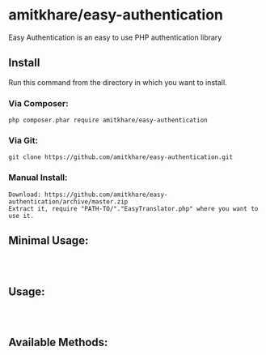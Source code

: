 # amitkhare/easy-authentication
Easy Authentication is an easy to use PHP authentication library

## Install

Run this command from the directory in which you want to install.

### Via Composer:

    php composer.phar require amitkhare/easy-authentication

### Via Git:

    git clone https://github.com/amitkhare/easy-authentication.git

### Manual Install:

    Download: https://github.com/amitkhare/easy-authentication/archive/master.zip
    Extract it, require "PATH-TO/"."EasyTranslator.php" where you want to use it.

## Minimal Usage:
```sh

 
```
## Usage:
```sh

 
```
## Available Methods:
    